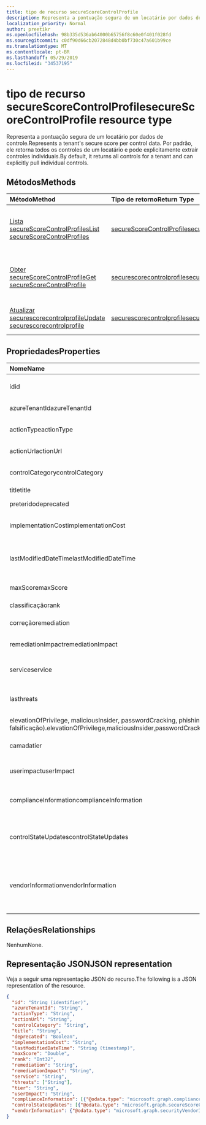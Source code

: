 ```yaml
---
title: tipo de recurso secureScoreControlProfile
description: Representa a pontuação segura de um locatário por dados de controle. Por padrão, ele retorna todos os controles de um locatário e pode explicitamente extrair controles individuais.
localization_priority: Normal
author: preetikr
ms.openlocfilehash: 98b335d536ab64000b65756f8c60e0f401f028fd
ms.sourcegitcommit: c0df90d66cb2072848d4bb0bf730c47a601b99ce
ms.translationtype: MT
ms.contentlocale: pt-BR
ms.lasthandoff: 05/29/2019
ms.locfileid: "34537195"
---
```

# <a name="securescorecontrolprofile-resource-type"></a><span data-ttu-id="0fecd-104">tipo de recurso secureScoreControlProfile</span><span class="sxs-lookup"><span data-stu-id="0fecd-104">secureScoreControlProfile resource type</span></span>

<span data-ttu-id="0fecd-105">Representa a pontuação segura de um locatário por dados de controle.</span><span class="sxs-lookup"><span data-stu-id="0fecd-105">Represents a tenant's secure score per control data.</span></span> <span data-ttu-id="0fecd-106">Por padrão, ele retorna todos os controles de um locatário e pode explicitamente extrair controles individuais.</span><span class="sxs-lookup"><span data-stu-id="0fecd-106">By default, it returns all controls for a tenant and can explicitly pull individual controls.</span></span>


## <a name="methods"></a><span data-ttu-id="0fecd-107">Métodos</span><span class="sxs-lookup"><span data-stu-id="0fecd-107">Methods</span></span>

| <span data-ttu-id="0fecd-108">Método</span><span class="sxs-lookup"><span data-stu-id="0fecd-108">Method</span></span>   | <span data-ttu-id="0fecd-109">Tipo de retorno</span><span class="sxs-lookup"><span data-stu-id="0fecd-109">Return Type</span></span>|<span data-ttu-id="0fecd-110">Descrição</span><span class="sxs-lookup"><span data-stu-id="0fecd-110">Description</span></span>|
|:---------------|:--------|:----------|
|[<span data-ttu-id="0fecd-111">Lista secureScoreControlProfiles</span><span class="sxs-lookup"><span data-stu-id="0fecd-111">List secureScoreControlProfiles</span></span>](../api/security-list-securescorecontrolprofiles.md) | [<span data-ttu-id="0fecd-112">secureScoreControlProfile</span><span class="sxs-lookup"><span data-stu-id="0fecd-112">secureScoreControlProfile</span></span>](securescorecontrolprofile.md) |<span data-ttu-id="0fecd-113">Leia as propriedades e os metadados de um objeto secureScoreControlProfiles.</span><span class="sxs-lookup"><span data-stu-id="0fecd-113">Read properties and metadata of a secureScoreControlProfiles object.</span></span>|
|[<span data-ttu-id="0fecd-114">Obter secureScoreControlProfile</span><span class="sxs-lookup"><span data-stu-id="0fecd-114">Get secureScoreControlProfile</span></span>](../api/securescorecontrolprofile-get.md) | [<span data-ttu-id="0fecd-115">securescorecontrolprofile</span><span class="sxs-lookup"><span data-stu-id="0fecd-115">securescorecontrolprofile</span></span>](securescorecontrolprofile.md) |<span data-ttu-id="0fecd-116">Leia as propriedades e os metadados de um objeto secureScoreControlProfiles.</span><span class="sxs-lookup"><span data-stu-id="0fecd-116">Read properties and metadata of a secureScoreControlProfiles object.</span></span>|
|[<span data-ttu-id="0fecd-117">Atualizar securescorecontrolprofile</span><span class="sxs-lookup"><span data-stu-id="0fecd-117">Update securescorecontrolprofile</span></span>](../api/securescorecontrolprofile-update.md) | [<span data-ttu-id="0fecd-118">securescorecontrolprofile</span><span class="sxs-lookup"><span data-stu-id="0fecd-118">securescorecontrolprofile</span></span>](securescorecontrolprofile.md) |<span data-ttu-id="0fecd-119">Atualize um objeto securescorecontrolprofile.</span><span class="sxs-lookup"><span data-stu-id="0fecd-119">Update an securescorecontrolprofile object.</span></span> |


## <a name="properties"></a><span data-ttu-id="0fecd-120">Propriedades</span><span class="sxs-lookup"><span data-stu-id="0fecd-120">Properties</span></span>

|<span data-ttu-id="0fecd-121">Nome</span><span class="sxs-lookup"><span data-stu-id="0fecd-121">Name</span></span> |<span data-ttu-id="0fecd-122">Tipo</span><span class="sxs-lookup"><span data-stu-id="0fecd-122">Type</span></span> |<span data-ttu-id="0fecd-123">Descrição</span><span class="sxs-lookup"><span data-stu-id="0fecd-123">Description</span></span> |
|:--|:--|:--|
|<span data-ttu-id="0fecd-124">id</span><span class="sxs-lookup"><span data-stu-id="0fecd-124">id</span></span>|<span data-ttu-id="0fecd-125">String</span><span class="sxs-lookup"><span data-stu-id="0fecd-125">String</span></span>|<span data-ttu-id="0fecd-126">Identificador GUID/exclusivo gerado pelo provedor.</span><span class="sxs-lookup"><span data-stu-id="0fecd-126">Provider-generated GUID/unique identifier.</span></span> <span data-ttu-id="0fecd-127">Somente leitura.</span><span class="sxs-lookup"><span data-stu-id="0fecd-127">Read-only.</span></span> <span data-ttu-id="0fecd-128">Obrigatório.</span><span class="sxs-lookup"><span data-stu-id="0fecd-128">Required.</span></span>|
|<span data-ttu-id="0fecd-129">azureTenantId</span><span class="sxs-lookup"><span data-stu-id="0fecd-129">azureTenantId</span></span>|<span data-ttu-id="0fecd-130">String</span><span class="sxs-lookup"><span data-stu-id="0fecd-130">String</span></span>|<span data-ttu-id="0fecd-131">Cadeia de caracteres GUID para ID do locatário.</span><span class="sxs-lookup"><span data-stu-id="0fecd-131">GUID string for tenant ID.</span></span>|
|<span data-ttu-id="0fecd-132">actionType</span><span class="sxs-lookup"><span data-stu-id="0fecd-132">actionType</span></span>|<span data-ttu-id="0fecd-133">Cadeia de caracteres</span><span class="sxs-lookup"><span data-stu-id="0fecd-133">String</span></span>|<span data-ttu-id="0fecd-134">Tipo de ação de controle (configuração, revisão, comportamento).</span><span class="sxs-lookup"><span data-stu-id="0fecd-134">Control action type (Config, Review, Behavior).</span></span>|
|<span data-ttu-id="0fecd-135">actionUrl</span><span class="sxs-lookup"><span data-stu-id="0fecd-135">actionUrl</span></span>|<span data-ttu-id="0fecd-136">String</span><span class="sxs-lookup"><span data-stu-id="0fecd-136">String</span></span>|<span data-ttu-id="0fecd-137">URL para onde o controle pode ser acionado.</span><span class="sxs-lookup"><span data-stu-id="0fecd-137">URL to where the control can be actioned.</span></span> |
|<span data-ttu-id="0fecd-138">controlCategory</span><span class="sxs-lookup"><span data-stu-id="0fecd-138">controlCategory</span></span>|<span data-ttu-id="0fecd-139">String</span><span class="sxs-lookup"><span data-stu-id="0fecd-139">String</span></span>|<span data-ttu-id="0fecd-140">Categoria de ação de controle (identidade, dados, dispositivo, aplicativos, infraestrutura).</span><span class="sxs-lookup"><span data-stu-id="0fecd-140">Control action category (Identity, Data, Device, Apps, Infrastructure).</span></span>|
|<span data-ttu-id="0fecd-141">title</span><span class="sxs-lookup"><span data-stu-id="0fecd-141">title</span></span>|<span data-ttu-id="0fecd-142">String</span><span class="sxs-lookup"><span data-stu-id="0fecd-142">String</span></span>|<span data-ttu-id="0fecd-143">Título do controle.</span><span class="sxs-lookup"><span data-stu-id="0fecd-143">Title of the control.</span></span>|
|<span data-ttu-id="0fecd-144">preterido</span><span class="sxs-lookup"><span data-stu-id="0fecd-144">deprecated</span></span>|<span data-ttu-id="0fecd-145">Booliano</span><span class="sxs-lookup"><span data-stu-id="0fecd-145">Boolean</span></span>|<span data-ttu-id="0fecd-146">Sinalizador para indicar se um controle está depreciado.</span><span class="sxs-lookup"><span data-stu-id="0fecd-146">Flag to indicate if a control is depreciated.</span></span>|
|<span data-ttu-id="0fecd-147">implementationCost</span><span class="sxs-lookup"><span data-stu-id="0fecd-147">implementationCost</span></span>|<span data-ttu-id="0fecd-148">String</span><span class="sxs-lookup"><span data-stu-id="0fecd-148">String</span></span>|<span data-ttu-id="0fecd-149">Custo do recurso do controle implemmentating (baixo, moderado, alto).</span><span class="sxs-lookup"><span data-stu-id="0fecd-149">Resource cost of implemmentating control (low, moderate, high).</span></span>|
|<span data-ttu-id="0fecd-150">lastModifiedDateTime</span><span class="sxs-lookup"><span data-stu-id="0fecd-150">lastModifiedDateTime</span></span>|<span data-ttu-id="0fecd-151">DateTimeOffset</span><span class="sxs-lookup"><span data-stu-id="0fecd-151">DateTimeOffset</span></span>|<span data-ttu-id="0fecd-152">Hora em que a entidade de perfil de controle foi modificada pela última vez.</span><span class="sxs-lookup"><span data-stu-id="0fecd-152">Time at which the control profile entity was last modified.</span></span> <span data-ttu-id="0fecd-153">O tipo TIMESTAMP representa data e hora</span><span class="sxs-lookup"><span data-stu-id="0fecd-153">The Timestamp type represents date and time</span></span>| 
|<span data-ttu-id="0fecd-154">maxScore</span><span class="sxs-lookup"><span data-stu-id="0fecd-154">maxScore</span></span>|<span data-ttu-id="0fecd-155">Duplo</span><span class="sxs-lookup"><span data-stu-id="0fecd-155">Double</span></span>|<span data-ttu-id="0fecd-156">Pontuação máxima atingível do controle.</span><span class="sxs-lookup"><span data-stu-id="0fecd-156">max attainable score for the control.</span></span>|
|<span data-ttu-id="0fecd-157">classificação</span><span class="sxs-lookup"><span data-stu-id="0fecd-157">rank</span></span>|<span data-ttu-id="0fecd-158">Int32</span><span class="sxs-lookup"><span data-stu-id="0fecd-158">Int32</span></span>|<span data-ttu-id="0fecd-159">Classificação de pilha da Microsoft de controle.</span><span class="sxs-lookup"><span data-stu-id="0fecd-159">Microsoft's stack ranking of control.</span></span>|
|<span data-ttu-id="0fecd-160">correção</span><span class="sxs-lookup"><span data-stu-id="0fecd-160">remediation</span></span>|<span data-ttu-id="0fecd-161">String</span><span class="sxs-lookup"><span data-stu-id="0fecd-161">String</span></span>|<span data-ttu-id="0fecd-162">Descrição do que o controle ajudará a corrigir.</span><span class="sxs-lookup"><span data-stu-id="0fecd-162">Description of what the control will help remediate.</span></span>|
|<span data-ttu-id="0fecd-163">remediationImpact</span><span class="sxs-lookup"><span data-stu-id="0fecd-163">remediationImpact</span></span>|<span data-ttu-id="0fecd-164">String</span><span class="sxs-lookup"><span data-stu-id="0fecd-164">String</span></span>|<span data-ttu-id="0fecd-165">Descrição do impacto sobre os usuários da correção.</span><span class="sxs-lookup"><span data-stu-id="0fecd-165">Description of the impact on users of the remediation.</span></span>|
|<span data-ttu-id="0fecd-166">service</span><span class="sxs-lookup"><span data-stu-id="0fecd-166">service</span></span>|<span data-ttu-id="0fecd-167">String</span><span class="sxs-lookup"><span data-stu-id="0fecd-167">String</span></span>|<span data-ttu-id="0fecd-168">Serviço que possui o controle (Exchange, SharePoint, Azure AD).</span><span class="sxs-lookup"><span data-stu-id="0fecd-168">Service that owns the control (Exchange, Sharepoint, Azure AD).</span></span>|
|<span data-ttu-id="0fecd-169">las</span><span class="sxs-lookup"><span data-stu-id="0fecd-169">threats</span></span>|<span data-ttu-id="0fecd-170">Coleção de cadeias de caracteres</span><span class="sxs-lookup"><span data-stu-id="0fecd-170">String collection</span></span>|<span data-ttu-id="0fecd-171">Lista de ameaças que o controle atenua (accountBreach, dataexclusão, dataExfiltration, dataderramamento</span><span class="sxs-lookup"><span data-stu-id="0fecd-171">List of threats the control mitigates (accountBreach,dataDeletion,dataExfiltration,dataSpillage,</span></span>
<span data-ttu-id="0fecd-172">elevationOfPrivilege, maliciousInsider, passwordCracking, phishingOrWhaling, falsificação).</span><span class="sxs-lookup"><span data-stu-id="0fecd-172">elevationOfPrivilege,maliciousInsider,passwordCracking,phishingOrWhaling,spoofing).</span></span>|
|<span data-ttu-id="0fecd-173">camada</span><span class="sxs-lookup"><span data-stu-id="0fecd-173">tier</span></span>|<span data-ttu-id="0fecd-174">String</span><span class="sxs-lookup"><span data-stu-id="0fecd-174">String</span></span>|<span data-ttu-id="0fecd-175">Camada de controle (Core, defesa profunda, avançada)</span><span class="sxs-lookup"><span data-stu-id="0fecd-175">Control tier (Core, Defense in Depth, Advanced.)</span></span>   |
|<span data-ttu-id="0fecd-176">userimpact</span><span class="sxs-lookup"><span data-stu-id="0fecd-176">userImpact</span></span>|<span data-ttu-id="0fecd-177">String</span><span class="sxs-lookup"><span data-stu-id="0fecd-177">String</span></span>|<span data-ttu-id="0fecd-178">Impacto do usuário da implementação do controle (baixo, moderado, alto).</span><span class="sxs-lookup"><span data-stu-id="0fecd-178">User impact of implementing control (low, moderate, high).</span></span>   |
|<span data-ttu-id="0fecd-179">complianceInformation</span><span class="sxs-lookup"><span data-stu-id="0fecd-179">complianceInformation</span></span>|<span data-ttu-id="0fecd-180">coleção [complianceInformation](complianceinformation.md)</span><span class="sxs-lookup"><span data-stu-id="0fecd-180">[complianceInformation](complianceinformation.md) collection</span></span>|<span data-ttu-id="0fecd-181">O conjunto de informações de conformidade associadas ao controle de Pontuação segura</span><span class="sxs-lookup"><span data-stu-id="0fecd-181">The collection of compliance information associated with secure score control</span></span>|
|<span data-ttu-id="0fecd-182">controlStateUpdates</span><span class="sxs-lookup"><span data-stu-id="0fecd-182">controlStateUpdates</span></span>|<span data-ttu-id="0fecd-183">coleção [secureScoreControlStateUpdate](securescorecontrolstateupdate.md)</span><span class="sxs-lookup"><span data-stu-id="0fecd-183">[secureScoreControlStateUpdate](securescorecontrolstateupdate.md) collection</span></span>|<span data-ttu-id="0fecd-184">Sinalizador para indicar onde o locatário marcou um controle (ignorado, terceiros, revisado) (suporta [atualização](../api/securescorecontrolprofile-update.md)).</span><span class="sxs-lookup"><span data-stu-id="0fecd-184">Flag to indicate where the tenant has marked a control (ignored, thirdParty, reviewed) (supports [update](../api/securescorecontrolprofile-update.md)).</span></span>|
|<span data-ttu-id="0fecd-185">vendorInformation</span><span class="sxs-lookup"><span data-stu-id="0fecd-185">vendorInformation</span></span>|[<span data-ttu-id="0fecd-186">securityVendorInformation</span><span class="sxs-lookup"><span data-stu-id="0fecd-186">securityVendorInformation</span></span>](securityvendorinformation.md)|<span data-ttu-id="0fecd-187">Tipo complexo que contém detalhes sobre o fornecedor de produtos/serviços de segurança, o provedor e o subfornecedor (por exemplo, fornecedor = Microsoft; Provider = SecureScore).</span><span class="sxs-lookup"><span data-stu-id="0fecd-187">Complex type containing details about the security product/service vendor, provider, and subprovider (for example, vendor=Microsoft; provider=SecureScore).</span></span> <span data-ttu-id="0fecd-188">Obrigatório.</span><span class="sxs-lookup"><span data-stu-id="0fecd-188">Required.</span></span>|

## <a name="relationships"></a><span data-ttu-id="0fecd-189">Relações</span><span class="sxs-lookup"><span data-stu-id="0fecd-189">Relationships</span></span>

<span data-ttu-id="0fecd-190">Nenhum</span><span class="sxs-lookup"><span data-stu-id="0fecd-190">None.</span></span>

## <a name="json-representation"></a><span data-ttu-id="0fecd-191">Representação JSON</span><span class="sxs-lookup"><span data-stu-id="0fecd-191">JSON representation</span></span>

<span data-ttu-id="0fecd-192">Veja a seguir uma representação JSON do recurso.</span><span class="sxs-lookup"><span data-stu-id="0fecd-192">The following is a JSON representation of the resource.</span></span>

<!-- {
  "blockType": "resource",
  "optionalProperties": [

  ],
  "@odata.type": "microsoft.graph.secureScoreControlProfile"
}-->

```json
{
  "id": "String (identifier)",
  "azureTenantId": "String",
  "actionType": "String",
  "actionUrl": "String",
  "controlCategory": "String",
  "title": "String", 
  "deprecated": "Boolean",
  "implementationCost": "String",
  "lastModifiedDateTime": "String (timestamp)",
  "maxScore": "Double",
  "rank": "Int32",
  "remediation": "String",
  "remediationImpact": "String",
  "service": "String",
  "threats": ["String"],
  "tier": "String",
  "userImpact": "String",
  "complianceInformation": [{"@odata.type": "microsoft.graph.complianceInformation"}], 
  "controlStateUpdates": [{"@odata.type": "microsoft.graph.secureScoreControlStateUpdate"}],
  "vendorInformation": {"@odata.type": "microsoft.graph.securityVendorInformation"},
}

```
<!-- uuid: 8fcb5dbc-d5aa-4681-8e31-b001d5168d79
2015-10-25 14:57:30 UTC -->
<!-- {
  "type": "#page.annotation",
  "description": "secureScoreControlProfiles resource",
  "keywords": "",
  "section": "documentation",
  "tocPath": ""
}-->
